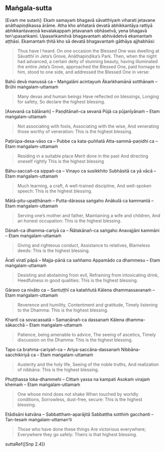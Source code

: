 ## Maṅgala-sutta<a id="mangala-sutta"></a>

[Evaṁ me sutaṁ]: Ekaṁ samayaṁ bhagavā sāvatthiyaṁ viharati jetavane anāthapiṇḍikassa ārāme. Atha kho aññatarā devatā abhikkantāya rattiyā abhikkantavaṇṇā kevalakappaṁ jetavanaṁ obhāsetvā, yena bhagavā ten’upasaṅkami. Upasaṅkamitvā bhagavantaṁ abhivādetvā ekamantaṁ aṭṭhāsi. Ekamantaṁ ṭhitā kho sā devatā bhagavantaṁ gāthāya ajjhabhāsi:

<div class="english">

> Thus have I heard. On one occasion the Blessed One was dwelling at Sāvatthī in Jeta’s Grove, Anāthapiṇḍika’s Park. Then, when the night had advanced, a certain deity of stunning beauty, having illuminated the entire Jeta’s Grove, approached the Blessed One, paid homage to him, stood to one side, and addressed the Blessed One in verse:

</div>

Bahū devā manussā ca – Maṅgalāni acintayuṁ
Ākaṅkhamānā sotthānaṁ – Brūhi maṅgalam-uttamaṁ

<div class="english">

> Many devas and human beings
> Have reflected on blessings,
> Longing for safety,
> So declare the highest blessing.

</div>

[Asevanā ca bālānaṁ] – Paṇḍitānañ-ca sevanā
Pūjā ca pūjanīyānaṁ – Etam maṅgalam-uttamaṁ

<div class="english">

> Not associating with fools,
> Associating with the wise,
> And venerating those worthy of veneration:
> This is the highest blessing.

</div>

Paṭirūpa-desa-vāso ca – Pubbe ca kata-puññatā
Atta-sammā-paṇidhi ca – Etam maṅgalam-uttamaṁ

<div class="english">

> Residing in a suitable place
> Merit done in the past
> And directing oneself rightly
> This is the highest blessing

</div>

Bāhu-saccañ-ca sippañ-ca – Vinayo ca susikkhito
Subhāsitā ca yā vācā – Etam maṅgalam-uttamaṁ

<div class="english">

> Much learning, a craft,
> A well-trained discipline,
> And well-spoken speech:
> This is the highest blessing.

</div>

Mātā-pitu-upaṭṭhānaṁ – Putta-dārassa saṅgaho
Anākulā ca kammantā – Etam maṅgalam-uttamaṁ

<div class="english">

> Serving one’s mother and father,
> Maintaining a wife and children,
> And an honest occupation:
> This is the highest blessing.

</div>

Dānañ-ca dhamma-cariyā ca – Ñātakānañ-ca saṅgaho
Anavajjāni kammāni – Etam maṅgalam-uttamaṁ

<div class="english">

> Giving and righteous conduct,
> Assistance to relatives,
> Blameless deeds:
> This is the highest blessing.

</div>

Āratī viratī pāpā – Majja-pānā ca saññamo
Appamādo ca dhammesu – Etam maṅgalam-uttamaṁ

<div class="english">

> Desisting and abstaining from evil,
> Refraining from intoxicating drink,
> Heedfulness in good qualities:
> This is the highest blessing.

</div>

Gāravo ca nivāto ca – Santuṭṭhī ca kataññutā
Kālena dhammassavanaṁ – Etam maṅgalam-uttamaṁ

<div class="english">

> Reverence and humility,
> Contentment and gratitude,
> Timely listening to the Dhamma:
> This is the highest blessing.

</div>

Khantī ca sovacassatā – Samaṇānañ-ca dassanaṁ
Kālena dhamma-sākacchā – Etam maṅgalam-uttamaṁ

<div class="english">

> Patience, being amenable to advice,
> The seeing of ascetics,
> Timely discussion on the Dhamma:
> This is the highest blessing.

</div>

Tapo ca brahma-cariyañ-ca – Ariya-saccāna-dassanaṁ
Nibbāna-sacchikiriyā ca – Etam maṅgalam-uttamaṁ

<div class="english">

> Austerity and the holy life,
> Seeing of the noble truths,
> And realization of nibbāna:
> This is the highest blessing.

</div>

Phuṭṭhassa loka-dhammehi – Cittaṁ yassa na kampati
Asokaṁ virajaṁ khemaṁ – Etam maṅgalam-uttamaṁ

<div class="english">

> One whose mind does not shake
> When touched by worldly conditions,
> Sorrowless, dust-free, secure:
> This is the highest blessing.

</div>

Etādisāni katvāna – Sabbattham-aparājitā
Sabbattha sotthiṁ gacchanti – Tan-tesaṁ maṅgalam-uttaman’ti

<div class="english">

> Those who have done these things
> Are victorious everywhere;
> Everywhere they go safely:
> Theirs is that highest blessing.

</div>

suttaRef{[Snp 2.4]}
